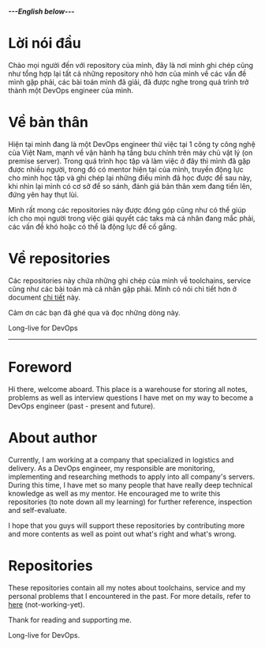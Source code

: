 ***---English below---***

# Lời nói đầu
  Chào mọi người đến với repository của mình, đây là nơi mình ghi chép cũng như tổng hợp lại tất cả những repository nhỏ hơn của mình về các vấn đề mình gặp phải, các bài toán mình đã giải, đã được nghe trong quá trình trở thành một DevOps engineer của mình.

# Về bản thân
  Hiện tại mình đang là một DevOps engineer thử việc tại 1 công ty công nghệ của Việt Nam, mạnh về vận hành hạ tầng bưu chính trên máy chủ vật lý (on premise server). Trong quá trình học tập và làm việc ở đây thì mình đã gặp được nhiều người, trong đó có mentor hiện tại của mình, truyền động lực cho mình học tập và ghi chép lại những điều mình đã học được để sau này, khi nhìn lại mình có cơ sở để so sánh, đánh giá bản thân xem đang tiến lên, đứng yên hay thụt lùi. 

  Mình rất mong các repositories này được đóng góp cũng như có thể giúp ích cho mọi người trong việc giải quyết các taks mà cá nhân đang mắc phải, các vấn đề khó hoặc có thể là động lực để cố gắng.

# Về repositories
  Các repositories này chứa những ghi chép của mình về toolchains, service cũng như các bài toán mà cá nhân gặp phải. Mình có nói chi tiết hơn ở document [chi tiết](./Journal/VN/đề-mục.md) này.

  Cảm ơn các bạn đã ghé qua và đọc những dòng này.

  Long-live for DevOps 

---

# Foreword
  Hi there, welcome aboard. This place is a warehouse for storing all notes, problems as well as interview questions I have met on my way to become a DevOps engineer (past - present and future).

# About author
  Currently, I am working at a company that specialized in logistics and delivery. As a DevOps engineer, my responsible are monitoring, implementing and researching methods to apply into all company's servers. During this time, I have met so many people that have really deep technical knowledge as well as my mentor. He encouraged me to write this repositories (to note down all my learning) for further reference, inspection and self-evaluate.

  I hope that you guys will support these repositories by contributing more and more contents as well as point out what's right and what's wrong.

# Repositories
  These repositories contain all my notes about toolchains, service and my personal problems that I encountered in the past. For more details, refer to [here](./Journal/Eng/) (not-working-yet).

  Thank for reading and supporting me.

  Long-live for DevOps.